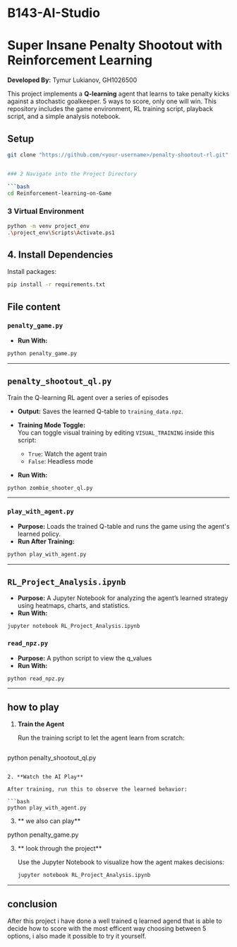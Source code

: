 # B143-AI-Studio
# Super Insane Penalty Shootout with Reinforcement Learning


**Developed By:** Tymur Lukianov, GH1026500


This project implements a **Q-learning** agent that learns to take penalty kicks against a stochastic goalkeeper. 5 ways to score, only one will win.  This repository includes the game environment, RL training script, playback script, and a simple analysis notebook.

## Setup 


```bash
git clone "https://github.com/<your-username>/penalty-shootout-rl.git"


### 2 Navigate into the Project Directory

```bash
cd Reinforcement-learning-on-Game
```

### 3  Virtual Environment


```bash
python -m venv project_env
.\project_env\Scripts\Activate.ps1
```

## 4. Install Dependencies

Install packages:

```bash
pip install -r requirements.txt
```

##  File content

### `penalty_game.py`

- **Run With:**

```bash
python penalty_game.py
```

---

## `penalty_shootout_ql.py`

 Train the Q-learning RL agent over a series of episodes 
- **Output:** Saves the learned Q-table to `training_data.npz`.

- **Training Mode Toggle:**  
  You can toggle visual training by editing `VISUAL_TRAINING` inside this script:

  - `True`: Watch the agent train 
  - `False`: Headless mode 
- **Run With:**

```bash
python zombie_shooter_ql.py
```

---

### `play_with_agent.py`

- **Purpose:** Loads the trained Q-table and runs the game using the agent's learned policy.
- **Run After Training:**

```bash
python play_with_agent.py
```

---

## `RL_Project_Analysis.ipynb`

- **Purpose:** A Jupyter Notebook for analyzing the agent’s learned strategy using heatmaps, charts, and statistics.
- **Run With:**

```bash
jupyter notebook RL_Project_Analysis.ipynb
```

### `read_npz.py`

- **Purpose:** A python script to view the q_values
- **Run With:**

```bash
python read_npz.py
```

---

## how to play

1. **Train the Agent**

   Run the training script to let the agent learn from scratch:


   ```bash
python penalty_shootout_ql.py
   ```

2. **Watch the AI Play**

   After training, run this to observe the learned behavior:

   ```bash
   python play_with_agent.py
   ```

3. ** we also can play**

  python penalty_game.py

  
3. ** look through the project**

   Use the Jupyter Notebook to visualize  how the agent makes decisions:

   ```bash
   jupyter notebook RL_Project_Analysis.ipynb
   ```

---

## conclusion 

After this project i have done a well trained q learned agend that is able to decide how to score with the most efficent way choosing between 5 options, i also made it possible to try it yourself.
